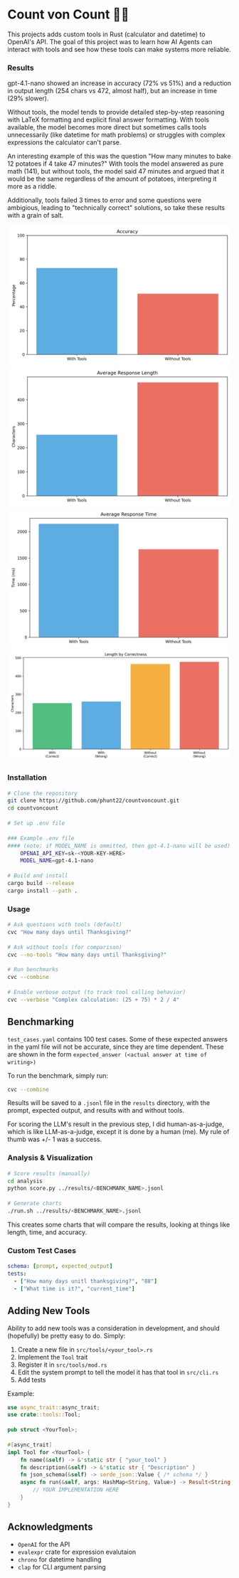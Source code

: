 # Count von Count 🧛‍♂️

This projects adds custom tools in Rust (calculator and datetime) to OpenAI's API. The goal of this project was to learn how AI Agents can interact with tools and see how these tools can make systems more reliable.

### Results

gpt-4.1-nano showed an increase in accuracy (72% vs 51%) and a reduction in output length (254 chars vs 472, almost half), but an increase in time (29% slower).

Without tools, the model tends to provide detailed step-by-step reasoning with LaTeX formatting and explicit final answer formatting. With tools available, the model becomes more direct but sometimes calls tools unnecessarily (like datetime for math problems) or struggles with complex expressions the calculator can't parse.

An interesting example of this was the question "How many minutes to bake 12 potatoes if 4 take 47 minutes?" With tools the model answered as pure math (141), but without tools, the model said 47 minutes and argued that it would be the same regardless of the amount of potatoes, interpreting it more as a riddle.

Additionally, tools failed 3 times to error and some questions were ambigious, leading to "technically correct" solutions, so take these results with a grain of salt.

![Accuracy Comparison, 20%](graphs/accuracy.png)
![Average Response Length](graphs/length.png)
![Average Response Time](graphs/time.png)
![Response Length by Correctness](graphs/length_by_correctness.png)

### Installation

```bash
# Clone the repository
git clone https://github.com/phunt22/countvoncount.git
cd countvoncount

# Set up .env file

### Example .env file
#### (note: if MODEL_NAME is ommitted, then gpt-4.1-nano will be used)
    OPENAI_API_KEY=sk-<YOUR-KEY-HERE>
    MODEL_NAME=gpt-4.1-nano

# Build and install
cargo build --release
cargo install --path .
```

### Usage

```bash
# Ask questions with tools (default)
cvc "How many days until Thanksgiving?"

# Ask without tools (for comparison)
cvc --no-tools "How many days until Thanksgiving?"

# Run benchmarks
cvc --combine

# Enable verbose output (to track tool calling behavior)
cvc --verbose "Complex calculation: (25 + 75) * 2 / 4"
```

## Benchmarking

`test_cases.yaml` contains 100 test cases.
Some of these expected answers in the yaml file will not be accurate, since they are time dependent. These are shown in the form `expected_answer (<actual answer at time of writing>)`

To run the benchmark, simply run:

```bash
cvc --combine
```

Results will be saved to a `.jsonl` file in the `results` directory, with the prompt, expected output, and results with and without tools.

For scoring the LLM's result in the previous step, I did human-as-a-judge, which is like LLM-as-a-judge, except it is done by a human (me). My rule of thumb was +/- 1 was a success.

### Analysis & Visualization

```bash
# Score results (manually)
cd analysis
python score.py ../results/<BENCHMARK_NAME>.jsonl

# Generate charts
./run.sh ../results/<BENCHMARK_NAME>.jsonl
```

This creates some charts that will compare the results, looking at things like length, time, and accuracy.

### Custom Test Cases

```yaml
schema: [prompt, expected_output]
tests:
  - ["How many days unitl thanksgiving?", "88"]
  - ["What time is it?", "current_time"]
```

## Adding New Tools

Ability to add new tools was a consideration in development, and should (hopefully) be pretty easy to do. Simply:

1. Create a new file in `src/tools/<your_tool>.rs`
2. Implement the `Tool` trait
3. Register it in `src/tools/mod.rs`
4. Edit the system prompt to tell the model it has that tool in `src/cli.rs`
5. Add tests

Example:

```rust
use async_trait::async_trait;
use crate::tools::Tool;

pub struct <YourTool>;

#[async_trait]
impl Tool for <YourTool> {
    fn name(&self) -> &'static str { "your_tool" }
    fn description(&self) -> &'static str { "Description" }
    fn json_schema(&self) -> serde_json::Value { /* schema */ }
    async fn run(&self, args: HashMap<String, Value>) -> Result<String, AgentError> {
        // YOUR IMPLEMENTATION HERE
    }
}
```

## Acknowledgments

- `OpenAI` for the API
- `evalexpr` crate for expression evalutaion
- `chrono` for datetime handling
- `clap` for CLI argument parsing
